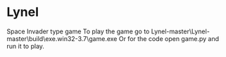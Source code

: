 # Lynel
Space Invader type game
To play the game go to Lynel-master\Lynel-master\build\exe.win32-3.7\game.exe
Or for the code open game.py and run it to play.
